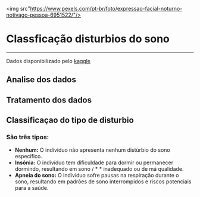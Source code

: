<img src"https://www.pexels.com/pt-br/foto/expressao-facial-noturno-notivago-pessoa-6951522/"/>
# Classficação disturbios do sono
---------
Dados disponibilizado pelo [kaggle](http://www.kaggle.com)

## Analise dos dados
## Tratamento dos dados
## Classificaçao do tipo de disturbio 
### São três tipos:
* __Nenhum:__ O indivíduo não apresenta nenhum distúrbio do sono específico.
* __Insônia:__ O indivíduo tem dificuldade para dormir ou permanecer dormindo, resultando em sono / * * inadequado ou de má qualidade.
* __Apneia do sono:__ O indivíduo sofre pausas na respiração durante o sono, resultando em padrões de sono interrompidos e riscos potenciais para a saúde.